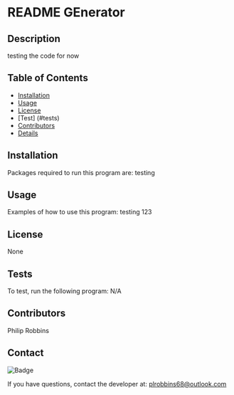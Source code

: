 
# README GEnerator
    
## Description
testing the code for now
    
## Table of Contents
- [Installation](#Installation)
- [Usage](#usage)
- [License](#license)
- [Test] (#tests)
- [Contributors](#contributors)
- [Details](#details)
    
## Installation
Packages required to run this program are: testing

## Usage
Examples of how to use this program: testing 123

## License
None

## Tests
To test, run the following program: N/A

## Contributors
Philip Robbins

## Contact

![Badge](https://img.shields.io/badge/Github-plrobbins-4cbb9)

If you have questions, contact the developer at: plrobbins68@outlook.com